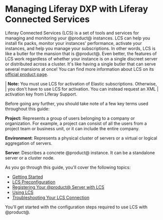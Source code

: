 # Managing Liferay DXP with Liferay Connected Services [](id=managing-liferay-dxp-with-liferay-connected-services)

Liferay Connected Services (LCS) is a set of tools and services for managing and
monitoring your @product@ instances. LCS can help you install fix packs, monitor
your instances' performance, activate your instances, and help you manage your
subscriptions. In other words, LCS is like a butler for the mansion that is
@product@. Even better, the features of LCS work regardless of whether your
instance is on a single discreet server or distributed across a cluster. It's
like having a single butler that can serve several mansions at once! You can
find more information about LCS on its 
[official product page](http://www.liferay.com/products/liferay-connected-services). 

| **Note:** You must use LCS for activation of Elastic subscriptions. Otherwise, 
| you don't have to use LCS for activation. You can instead request an XML 
| activation key from Liferay Support. 

Before going any further, you should take note of a few key terms used 
throughout this guide: 

**Project:** Represents a group of users belonging to a company or 
organization. For example, a project can consist of all the users from a 
project team or business unit, or it can include the entire company. 

**Environment**: Represents a physical cluster of servers or a virtual or
logical aggregation of servers. 

**Server**: Describes a concrete @product@ instance. It can be a standalone 
server or a cluster node. 

As you go through this guide, you'll cover the following topics: 

-   [Getting Started](/discover/deployment/-/knowledge_base/7-2/getting-started-with-lcs)
-   [LCS Preconfiguration](/discover/deployment/-/knowledge_base/7-2/lcs-preconfiguration)
-   [Registering Your @product@ Server with LCS](/discover/deployment/-/knowledge_base/7-2/activating-your-liferay-dxp-server-with-lcs)
-   [Using LCS](/discover/deployment/-/knowledge_base/7-2/using-lcs)
-   [Troubleshooting Your LCS Connection](/discover/deployment/-/knowledge_base/7-2/troubleshooting-your-lcs-connection)

You'll get started with the configuration steps required to use LCS with 
@product@. 
